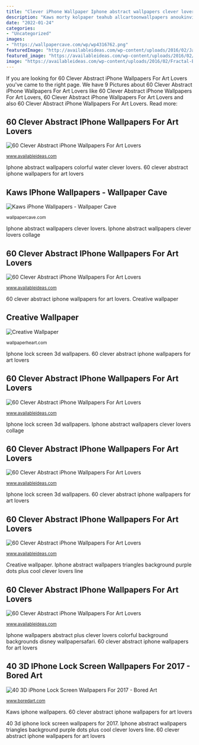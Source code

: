 ```yaml
---
title: "Clever iPhone Wallpaper Iphone abstract wallpapers clever lovers"
description: "Kaws morty kolpaper teahub allcartoonwallpapers anoukinvitations"
date: "2022-01-24"
categories:
- "Uncategorized"
images:
- "https://wallpapercave.com/wp/wp4316762.png"
featuredImage: "http://availableideas.com/wp-content/uploads/2016/02/Jasmine-Surreal-Art-Collage-Road-Clouds-Planet-iPhone-6-Wallpaper.jpg"
featured_image: "https://availableideas.com/wp-content/uploads/2016/02/Fractal-Background-Colorful-iPhone-6-Wallpaper.jpg"
image: "https://availableideas.com/wp-content/uploads/2016/02/Fractal-Background-Colorful-iPhone-6-Wallpaper.jpg"
---
```


If you are looking for 60 Clever Abstract iPhone Wallpapers For Art Lovers you've came to the right page. We have 9 Pictures about 60 Clever Abstract iPhone Wallpapers For Art Lovers like 60 Clever Abstract iPhone Wallpapers For Art Lovers, 60 Clever Abstract iPhone Wallpapers For Art Lovers and also 60 Clever Abstract iPhone Wallpapers For Art Lovers. Read more:

## 60 Clever Abstract IPhone Wallpapers For Art Lovers

![60 Clever Abstract iPhone Wallpapers For Art Lovers](http://availableideas.com/wp-content/uploads/2016/02/Colorful-Tiger-Lights-Art-iPhone-6-Wallpaper.jpg "60 clever abstract iphone wallpapers for art lovers")

<small>www.availableideas.com</small>

Iphone abstract wallpapers colorful water clever lovers. 60 clever abstract iphone wallpapers for art lovers

## Kaws IPhone Wallpapers - Wallpaper Cave

![Kaws iPhone Wallpapers - Wallpaper Cave](https://wallpapercave.com/wp/wp4316762.png "60 clever abstract iphone wallpapers for art lovers")

<small>wallpapercave.com</small>

Iphone abstract wallpapers clever lovers. Iphone abstract wallpapers clever lovers collage

## 60 Clever Abstract IPhone Wallpapers For Art Lovers

![60 Clever Abstract iPhone Wallpapers For Art Lovers](http://availableideas.com/wp-content/uploads/2016/02/Complex-Abstract-Colorful-3D-Drawing-iPhone-5-Wallpaper.jpg "60 clever abstract iphone wallpapers for art lovers")

<small>www.availableideas.com</small>

60 clever abstract iphone wallpapers for art lovers. Creative wallpaper

## Creative Wallpaper

![Creative Wallpaper](http://wallpaperheart.com/wp-content/uploads/2018/09/creative-wallpaper-8.jpg "Iphone abstract wallpapers clever lovers collage")

<small>wallpaperheart.com</small>

Iphone lock screen 3d wallpapers. 60 clever abstract iphone wallpapers for art lovers

## 60 Clever Abstract IPhone Wallpapers For Art Lovers

![60 Clever Abstract iPhone Wallpapers For Art Lovers](http://availableideas.com/wp-content/uploads/2016/02/Colorful-Water-Drop-iPhone-6-Plus-HD-Wallpaper.jpg "Iphone abstract wallpapers colorful water clever lovers")

<small>www.availableideas.com</small>

Iphone lock screen 3d wallpapers. Iphone abstract wallpapers clever lovers collage

## 60 Clever Abstract IPhone Wallpapers For Art Lovers

![60 Clever Abstract iPhone Wallpapers For Art Lovers](http://availableideas.com/wp-content/uploads/2016/02/Abstract-Triangles-Dots-Purple-iPhone-6-Plus-HD-Wallpaper.jpg "Iphone abstract wallpapers colorful water clever lovers")

<small>www.availableideas.com</small>

Iphone lock screen 3d wallpapers. 60 clever abstract iphone wallpapers for art lovers

## 60 Clever Abstract IPhone Wallpapers For Art Lovers

![60 Clever Abstract iPhone Wallpapers For Art Lovers](https://availableideas.com/wp-content/uploads/2016/02/Fractal-Background-Colorful-iPhone-6-Wallpaper.jpg "60 clever abstract iphone wallpapers for art lovers")

<small>www.availableideas.com</small>

Creative wallpaper. Iphone abstract wallpapers triangles background purple dots plus cool clever lovers line

## 60 Clever Abstract IPhone Wallpapers For Art Lovers

![60 Clever Abstract iPhone Wallpapers For Art Lovers](http://availableideas.com/wp-content/uploads/2016/02/Jasmine-Surreal-Art-Collage-Road-Clouds-Planet-iPhone-6-Wallpaper.jpg "60 clever abstract iphone wallpapers for art lovers")

<small>www.availableideas.com</small>

Iphone wallpapers abstract plus clever lovers colorful background backgrounds disney wallpapersafari. 60 clever abstract iphone wallpapers for art lovers

## 40 3D IPhone Lock Screen Wallpapers For 2017 - Bored Art

![40 3D iPhone Lock Screen Wallpapers For 2017 - Bored Art](https://www.boredart.com/wp-content/uploads/2016/10/3D-iPhone-Lock-Screen-Wallpapers-For-20170081.jpg "Iphone lock screen 3d wallpapers")

<small>www.boredart.com</small>

Kaws iphone wallpapers. 60 clever abstract iphone wallpapers for art lovers

40 3d iphone lock screen wallpapers for 2017. Iphone abstract wallpapers triangles background purple dots plus cool clever lovers line. 60 clever abstract iphone wallpapers for art lovers
